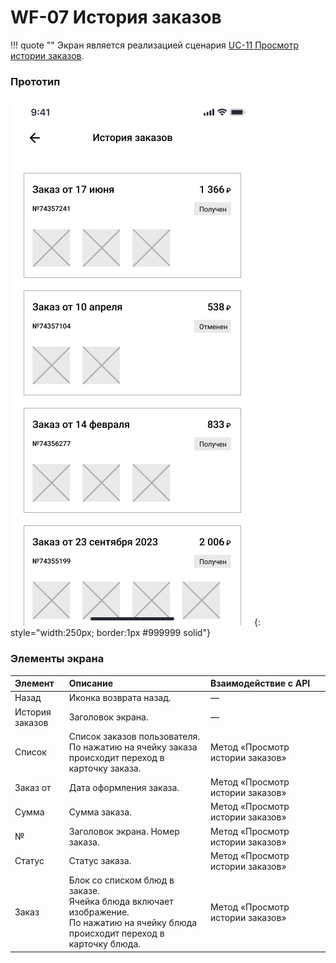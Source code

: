 # WF-07 История заказов

!!! quote ""
    Экран является реализацией сценария [UC-11 Просмотр истории заказов](../requirements/uc11.md).

### Прототип

![](../img/screen07.png){: style="width:250px; border:1px #999999 solid"}

### Элементы экрана

| **Элемент**     | **Описание**                                                                                                                            | Взаимодействие&nbsp;с&nbsp;API   |
| :-------------- | :-------------------------------------------------------------------------------------------------------------------------------------- | :------------------------------- |
| Назад           | Иконка возврата назад.                                                                                                                  | —                                |
| История заказов | Заголовок экрана.                                                                                                                       | —                                |
| Список          | Список заказов пользователя. По нажатию на ячейку заказа происходит переход в карточку заказа.                                          | Метод «Просмотр истории заказов» |
| Заказ от        | Дата оформления заказа.                                                                                                                 | Метод «Просмотр истории заказов» |
| Сумма           | Сумма заказа.                                                                                                                           | Метод «Просмотр истории заказов» |
| №               | Заголовок экрана. Номер заказа.                                                                                                         | Метод «Просмотр истории заказов» |
| Статус          | Статус заказа.                                                                                                                          | Метод «Просмотр истории заказов» |
| Заказ           | Блок со списком блюд в заказе.<br>Ячейка блюда включает изображение.<br>По нажатию на ячейку блюда происходит переход в карточку блюда. | Метод «Просмотр истории заказов» |

